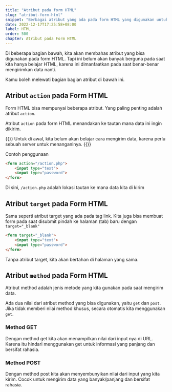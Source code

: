 ```yaml
---
title: "Atribut pada form HTML"
slug: "atribut-form-html"
snippet: "Berbagai atribut yang ada pada form HTML yang digunakan untuk membantu penanganan data dari formulir yang dibuat."
date: 2022-12-17T17:25:58+08:00
label: HTML
order: 500
chapter: Atribut pada Form HTML
---
```


Di beberapa bagian bawah, kita akan membahas atribut yang bisa digunakan pada form HTML. Tapi ini belum akan banyak berguna pada saat kita hanya belajar HTML, karena ini dimanfaatkan pada saat benar-benar mengirimkan data nanti.

Kamu boleh melewati bagian bagian atribut di bawah ini.

## Atribut `action` pada Form HTML
Form HTML bisa mempunyai beberapa atribut. Yang paling penting adalah atribut `action`.

Atribut `action` pada form HTML menandakan ke tautan mana data ini ingin dikirim. 

{{<alert class="warning">}}
Untuk di awal, kita belum akan belajar cara mengirim data, karena perlu sebuah server untuk menanganinya.
{{</alert>}}

Contoh penggunaan 
```html
<form action="/action.php">
    <input type="text">
    <input type="password">
</form>
```
Di sini, `/action.php` adalah lokasi tautan ke mana data kita di kirim

## Atribut `target` pada Form HTML
Sama seperti atribut target yang ada pada tag link. Kita juga bisa membuat form pada saat disubmit pindah ke halaman (tab) baru dengan `target="_blank"`

```html
<form target="_blank">
    <input type="text">
    <input type="password">
</form>
```

Tanpa atribut target, kita akan bertahan di halaman yang sama.

## Atribut `method` pada Form HTML
Atribut method adalah jenis metode yang kita gunakan pada saat mengirim data. 

Ada dua nilai dari atribut method yang bisa digunakan, yaitu `get` dan `post`. Jika tidak memberi nilai method khusus, secara otomatis kita menggunakan `get`.

### Method GET
Dengan method get kita akan menampilkan nilai dari input nya di URL. Karena itu hindari menggunakan get untuk informasi yang panjang dan bersifat rahasia.

### Method POST
Dengan method post kita akan menyembunyikan nilai dari input yang kita kirim. Cocok untuk mengirim data yang banyak/panjang dan bersifat rahasia.